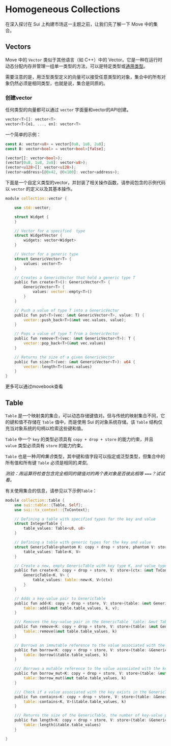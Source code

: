 # Homogeneous Collections

在深入探讨在 Sui 上构建市场这一主题之前，让我们先了解一下 Move 中的集合。

## Vectors

Move 中的 `Vector` 类似于其他语言（如 C++）中的 Vector。它是一种在运行时动态分配内存并管理一组单一类型的方法，可以是特定类型或[通用类型](../../unit-three/lessons/2_intro_to_generics.md)。

需要注意的是，用泛型类型定义的向量可以接受任意类型的对象，集合中的所有对象仍然必须是相同类型，也就是说，集合是同质的。

### 创建vector

任何类型的向量都可以通过 `vector` 字面量和vector的API创建。

```rust
vector<T>[]: vector<T>
vector<T>[e1, ..., en]: vector<T>
```

一个简单的示例：

```rust
const A: vector<u8> = vector[0u8, 1u8, 2u8];
const B: vector<bool> = vector<bool>[false];

(vector[]: vector<bool>);
(vector[0u8, 1u8, 2u8]: vector<u8>);
(vector<u128>[]: vector<u128>);
(vector<address>[@0x42, @0x100]: vector<address>);
```

下面是一个自定义类型的vector，并封装了相关操作函数，请参阅包含的示例代码以 `vector` 的定义以及其基本操作。

```rust
module collection::vector {

    use std::vector;

    struct Widget {
    }

    // Vector for a specified  type
    struct WidgetVector {
        widgets: vector<Widget>
    }

    // Vector for a generic type 
    struct GenericVector<T> {
        values: vector<T>
    }

    // Creates a GenericVector that hold a generic type T
    public fun create<T>(): GenericVector<T> {
        GenericVector<T> {
            values: vector::empty<T>()
        }
    }

    // Push a value of type T into a GenericVector
    public fun put<T>(vec: &mut GenericVector<T>, value: T) {
        vector::push_back<T>(&mut vec.values, value);
    }

    // Pops a value of type T from a GenericVector
    public fun remove<T>(vec: &mut GenericVector<T>): T {
        vector::pop_back<T>(&mut vec.values)
    }

    // Returns the size of a given GenericVector
    public fun size<T>(vec: &mut GenericVector<T>): u64 {
        vector::length<T>(&vec.values)
    }
}

```

更多可以通过movebook查看

## Table

`Table` 是一个映射类的集合，可以动态存储键值对。但与传统的映射集合不同，它的键和值不存储在 `Table` 值中，而是使用 Sui 的对象系统存储。该 `Table` 结构仅充当对象系统的句柄以检索这些键和值。

`Table` 中一个 `key` 的类型必须具有 `copy + drop + store` 的能力约束，并且 `value` 类型必须具有 `store` 的能力约束。

`Table` 也是一种*同构集合*类型，其中键和值字段可以指定或泛型类型，但集合中的所有值和所有键 `Table` 必须是相同的*类型*。

*测验：用运算符检查包含完全相同的键值对的两个表对象是否彼此相等 `===`？试试看。*

有关使用集合的信息，请参见以下示例`Table`：

```rust
module collection::table {
    use sui::table::{Table, Self};
    use sui::tx_context::{TxContext};

    // Defining a table with specified types for the key and value
    struct IntegerTable {
        table_values: Table<u8, u8>
    }

    // Defining a table with generic types for the key and value 
    struct GenericTable<phantom K: copy + drop + store, phantom V: store> {
        table_values: Table<K, V>
    }

    // Create a new, empty GenericTable with key type K, and value type V
    public fun create<K: copy + drop + store, V: store>(ctx: &mut TxContext): GenericTable<K, V> {
        GenericTable<K, V> {
            table_values: table::new<K, V>(ctx)
        }
    }

    // Adds a key-value pair to GenericTable
    public fun add<K: copy + drop + store, V: store>(table: &mut GenericTable<K, V>, k: K, v: V) {
        table::add(&mut table.table_values, k, v);
    }

    /// Removes the key-value pair in the GenericTable `table: &mut Table<K, V>` and returns the value.   
    public fun remove<K: copy + drop + store, V: store>(table: &mut GenericTable<K, V>, k: K): V {
        table::remove(&mut table.table_values, k)
    }

    // Borrows an immutable reference to the value associated with the key in GenericTable
    public fun borrow<K: copy + drop + store, V: store>(table: &GenericTable<K, V>, k: K): &V {
        table::borrow(&table.table_values, k)
    }

    /// Borrows a mutable reference to the value associated with the key in GenericTable
    public fun borrow_mut<K: copy + drop + store, V: store>(table: &mut GenericTable<K, V>, k: K): &mut V {
        table::borrow_mut(&mut table.table_values, k)
    }

    /// Check if a value associated with the key exists in the GenericTable
    public fun contains<K: copy + drop + store, V: store>(table: &GenericTable<K, V>, k: K): bool {
        table::contains<K, V>(&table.table_values, k)
    }

    /// Returns the size of the GenericTable, the number of key-value pairs
    public fun length<K: copy + drop + store, V: store>(table: &GenericTable<K, V>): u64 {
        table::length(&table.table_values)
    }

}
```
